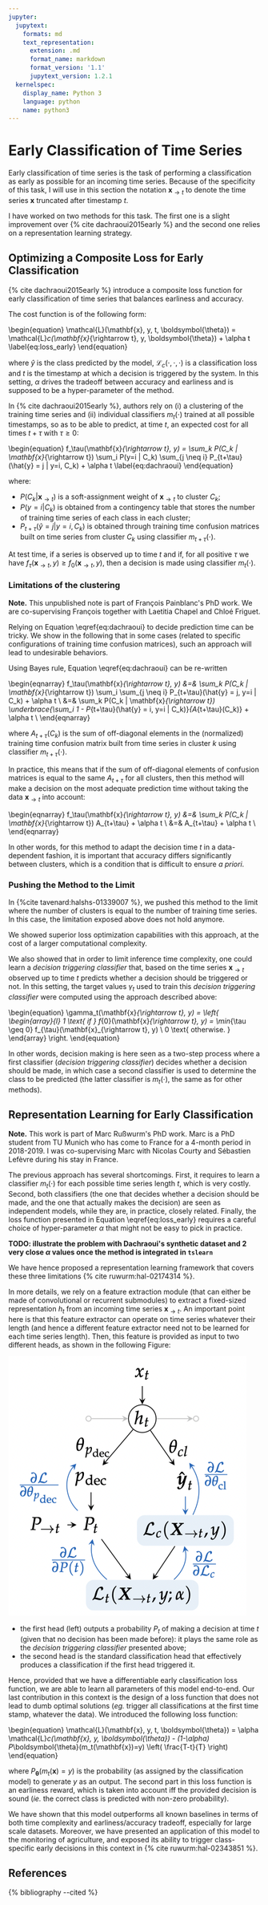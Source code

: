 ```yaml
---
jupyter:
  jupytext:
    formats: md
    text_representation:
      extension: .md
      format_name: markdown
      format_version: '1.1'
      jupytext_version: 1.2.1
  kernelspec:
    display_name: Python 3
    language: python
    name: python3
---
```


# Early Classification of Time Series

Early classification of time series is the task of performing a classification
as early as possible for an incoming time series.
Because of the specificity of this task, I will use in this section the
notation $\mathbf{x}_{\rightarrow t}$ to denote the time series $\mathbf{x}$
truncated after timestamp $t$.

I have worked on two methods for this task.
The first one is a slight improvement over
{% cite dachraoui2015early %} and the second one relies on a representation
learning strategy.

## Optimizing a Composite Loss for Early Classification

{% cite dachraoui2015early %} introduce a composite loss function for early
classification of time series that balances earliness and accuracy.

The cost function is of the following form:

\begin{equation}
\mathcal{L}(\mathbf{x}, y, t, \boldsymbol{\theta}) =
    \mathcal{L}_c(\mathbf{x}_{\rightarrow t}, y, \boldsymbol{\theta}) + \alpha t
\label{eq:loss_early}
\end{equation}

where $\hat{y}$ is the class predicted by the model,
$\mathcal{L}_c(\cdot,\cdot,\cdot)$ is a
classification loss and $t$ is the timestamp at which a
decision is triggered by the system.
In this setting, $\alpha$ drives the tradeoff between accuracy and earliness
and is supposed to be a hyper-parameter of the method.

In {% cite dachraoui2015early %}, authors rely on (i) a clustering of the
training
time series and (ii) individual classifiers $m_t(\cdot)$ trained at all possible
timestamps, so as to be able to predict, at time $t$, an expected cost for all
times $t + \tau$ with $\tau \geq 0$:

\begin{equation}
    f_\tau(\mathbf{x}_{\rightarrow t}, y) =
        \sum_k P(C_k | \mathbf{x}_{\rightarrow t})
        \sum_i P(y=i | C_k)
        \sum_{j \neq i} P_{t+\tau}(\hat{y} = j | y=i, C_k)
        + \alpha t
        \label{eq:dachraoui}
\end{equation}

where:

* $P(C_k | \mathbf{x}_{\rightarrow t})$ is a soft-assignment weight of
$\mathbf{x}_{\rightarrow t}$ to cluster $C_k$;
* $P(y=i | C_k)$ is obtained from a contingency table that stores the number of
training time series of each class in each cluster;
* $P_{t+\tau}(\hat{y} = j | y=i, C_k)$ is obtained through training time
confusion matrices built on time series from cluster $C_k$ using classifier
$m_{t+\tau}(\cdot)$.

At test time, if a series is observed up to time $t$ and if, for all positive
$\tau$ we have
$f_\tau(\mathbf{x}_{\rightarrow t}, y) \geq f_0(\mathbf{x}_{\rightarrow t}, y)$,
then a decision is made using classifier $m_t(\cdot)$.

### Limitations of the clustering

<!-- #region {"tags": ["popout"]} -->
**Note.** This unpublished note is part of François Painblanc's PhD work.
We are co-supervising François together with Laetitia Chapel and Chloé Friguet.
<!-- #endregion -->

Relying on Equation \eqref{eq:dachraoui} to decide prediction time can be
tricky. We show in the following that in some cases (related to specific
configurations of training time confusion matrices), such an approach will lead
to undesirable behaviors.

Using Bayes rule, Equation \eqref{eq:dachraoui} can be re-written

\begin{eqnarray}
    f_\tau(\mathbf{x}_{\rightarrow t}, y) &=&
        \sum_k P(C_k | \mathbf{x}_{\rightarrow t})
        \sum_i
        \sum_{j \neq i} P_{t+\tau}(\hat{y} = j, y=i | C_k)
        + \alpha t \\
    &=&
        \sum_k P(C_k | \mathbf{x}_{\rightarrow t})
        \underbrace{\sum_i 1 - P_{t+\tau}(\hat{y} = i, y=i | C_k)}_{A_{t+\tau}(C_k)}
        + \alpha t \\
\end{eqnarray}

where $A_{t+\tau}(C_k)$ is the sum of off-diagonal elements in the (normalized)
training time confusion matrix built from time series in cluster $k$ using
classifier $m_{t+\tau}(\cdot)$.

In practice, this means that if the sum of off-diagonal elements of confusion
matrices is equal to the same $A_{t+\tau}$ for all clusters, then this method
will make a decision on the most adequate prediction time without taking the
data $\mathbf{x}_{\rightarrow t}$ into account:

\begin{eqnarray}
    f_\tau(\mathbf{x}_{\rightarrow t}, y) &=&
        \sum_k P(C_k | \mathbf{x}_{\rightarrow t})
        A_{t+\tau}
        + \alpha t \\
     &=&
        A_{t+\tau} + \alpha t \\
\end{eqnarray}

In other words, for this method to adapt the decision time $t$ in a
data-dependent fashion, it is important that accuracy differs
significantly between clusters, which is a condition that is difficult to ensure
_a priori_.

### Pushing the Method to the Limit

In {%cite tavenard:halshs-01339007 %}, we pushed this method to the limit
where the number of clusters is equal to the number of training time series.
In this case, the limitation exposed above does not hold anymore.

We showed superior loss optimization capabilities with this approach, at the
cost of a larger computational complexity.

We also showed that in order to limit inference time complexity, one could
learn a _decision triggering classifier_ that, based on the time series
$\mathbf{x}_{\rightarrow t}$
observed up to time $t$ predicts whether a decision should be triggered or not.
In this setting, the target values $\gamma_t$ used to train this
_decision triggering classifier_
were computed using the approach described above:

\begin{equation}
    \gamma_t(\mathbf{x}_{\rightarrow t}, y) = \left\{
        \begin{array}{l}
            1 \text{ if } f_{0}(\mathbf{x}_{\rightarrow t}, y) =
                \min_{\tau \geq 0} f_{\tau}(\mathbf{x}_{\rightarrow t}, y) \\
            0 \text{ otherwise. }
        \end{array} \right.
\end{equation}

In other words, decision making is here seen as a two-step process where a
first classifier (_decision triggering classifier_) decides whether a decision
should be made, in which case a
second classifier is used to determine the class to be predicted (the latter
classifier is $m_t(\cdot)$, the same as for other methods).

## Representation Learning for Early Classification

<!-- #region {"tags": ["popout"]} -->
**Note.** This work is part of Marc Rußwurm's PhD work.
Marc is a PhD student from TU Munich who has come to France for a
4-month period in 2018-2019. I was co-supervising Marc with Nicolas Courty
and Sébastien Lefèvre during his stay in France.
<!-- #endregion -->

The previous approach has several shortcomings.
First, it requires to learn a classifier $m_t(\cdot)$ for each possible time
series length $t$, which is very costly.
Second, both classifiers (the one that decides whether a decision should be
made, and the one that actually makes the decision) are seen as independent
models, while they are, in practice, closely related.
Finally, the loss function presented in Equation \eqref{eq:loss_early} requires
a careful choice of hyper-parameter $\alpha$ that might not be easy to pick in
practice.

**TODO: illustrate the problem with Dachraoui's synthetic dataset and 2 very
close $\alpha$ values once the method is integrated in `tslearn`**

We have hence proposed a representation learning framework that
covers these three limitations {% cite ruwurm:hal-02174314 %}.

In more details, we rely on a feature extraction module (that can either be
made of convolutional or recurrent submodules) to extract a fixed-sized
representation $h_t$ from an incoming time series $\mathbf{x}_{\rightarrow t}$.
An important point here is that this feature extractor can operate on time
series whatever their length (and hence a different feature extractor need not
to be learned for each time series length).
Then, this feature is provided as input to two different heads, as shown in the
following Figure:

![half-width](../../images/double_head_early.png)

* the first head (left) outputs a probability $P_t$ of making a decision at
time $t$ (given that no decision has been made before): it plays the same role
as the _decision triggering classifier_ presented above;
* the second head is the standard classification head that effectively produces
a classification if the first head triggered it.

Hence, provided that we have a differentiable early classification loss
function, we are able to learn all parameters of this model end-to-end.
Our last contribution in this context is the design of a loss function that
does not lead to dumb optimal solutions (_eg._ trigger all classifications at
the first time stamp, whatever the data).
We introduced the following loss function:

\begin{equation}
    \mathcal{L}(\mathbf{x}, y, t, \boldsymbol{\theta}) =
        \alpha \mathcal{L}_c(\mathbf{x}, y, \boldsymbol{\theta})
            - (1-\alpha) P_\boldsymbol{\theta}(m_t(\mathbf{x})=y)
            \left( \frac{T-t}{T} \right)
\end{equation}

where $P_\boldsymbol{\theta}(m_t(\mathbf{x})=y)$ is the probability (as
assigned by the classification model) to generate $y$ as an output.
The second part in this loss function is an earliness reward, which is taken
into account iff the provided decision is sound (_ie._ the correct class is
predicted with non-zero probability).

We have shown that this model outperforms all known baselines in terms of both
time complexity and earliness/accuracy tradeoff, especially for large scale
datasets.
Moreover, we have presented an application of this model to the monitoring of
agriculture, and exposed its ability to trigger class-specific early decisions
in this context in {% cite ruwurm:hal-02343851 %}.


## References

{% bibliography --cited %}
